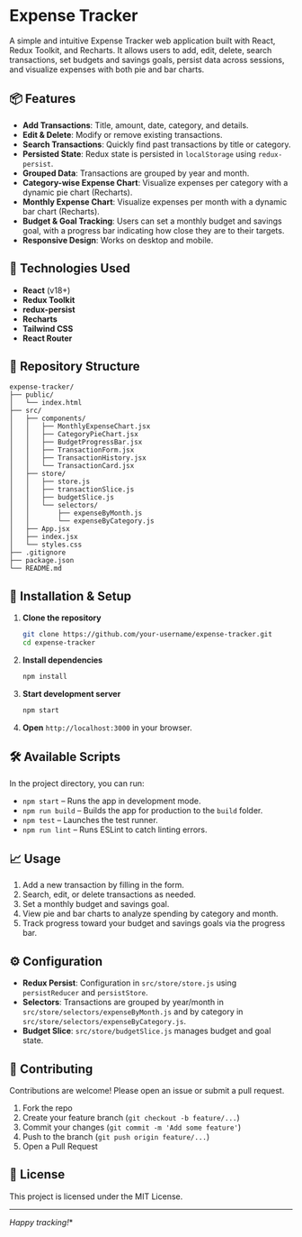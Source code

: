 # Expense Tracker

A simple and intuitive Expense Tracker web application built with React, Redux Toolkit, and Recharts. It allows users to add, edit, delete, search transactions, set budgets and savings goals, persist data across sessions, and visualize expenses with both pie and bar charts.

## 📦 Features

* **Add Transactions**: Title, amount, date, category, and details.
* **Edit & Delete**: Modify or remove existing transactions.
* **Search Transactions**: Quickly find past transactions by title or category.
* **Persisted State**: Redux state is persisted in `localStorage` using `redux-persist`.
* **Grouped Data**: Transactions are grouped by year and month.
* **Category-wise Expense Chart**: Visualize expenses per category with a dynamic pie chart (Recharts).
* **Monthly Expense Chart**: Visualize expenses per month with a dynamic bar chart (Recharts).
* **Budget & Goal Tracking**: Users can set a monthly budget and savings goal, with a progress bar indicating how close they are to their targets.
* **Responsive Design**: Works on desktop and mobile.

## 🚀 Technologies Used

* **React** (v18+)
* **Redux Toolkit**
* **redux-persist**
* **Recharts**
* **Tailwind CSS**
* **React Router**

## 📁 Repository Structure

```
expense-tracker/
├── public/
│   └── index.html
├── src/
│   ├── components/
│   │   ├── MonthlyExpenseChart.jsx
│   │   ├── CategoryPieChart.jsx
│   │   ├── BudgetProgressBar.jsx
│   │   ├── TransactionForm.jsx
│   │   ├── TransactionHistory.jsx
│   │   └── TransactionCard.jsx
│   ├── store/
│   │   ├── store.js
│   │   ├── transactionSlice.js
│   │   ├── budgetSlice.js
│   │   └── selectors/
│   │       ├── expenseByMonth.js
│   │       └── expenseByCategory.js
│   ├── App.jsx
│   ├── index.jsx
│   └── styles.css
├── .gitignore
├── package.json
└── README.md
```

## 🔧 Installation & Setup

1. **Clone the repository**

   ```bash
   git clone https://github.com/your-username/expense-tracker.git
   cd expense-tracker
   ```

2. **Install dependencies**

   ```bash
   npm install
   ```

3. **Start development server**

   ```bash
   npm start
   ```

4. **Open** `http://localhost:3000` in your browser.

## 🛠️ Available Scripts

In the project directory, you can run:

* `npm start` – Runs the app in development mode.
* `npm run build` – Builds the app for production to the `build` folder.
* `npm test` – Launches the test runner.
* `npm run lint` – Runs ESLint to catch linting errors.

## 📈 Usage

1. Add a new transaction by filling in the form.
2. Search, edit, or delete transactions as needed.
3. Set a monthly budget and savings goal.
4. View pie and bar charts to analyze spending by category and month.
5. Track progress toward your budget and savings goals via the progress bar.

## ⚙️ Configuration

* **Redux Persist**: Configuration in `src/store/store.js` using `persistReducer` and `persistStore`.
* **Selectors**: Transactions are grouped by year/month in `src/store/selectors/expenseByMonth.js` and by category in `src/store/selectors/expenseByCategory.js`.
* **Budget Slice**: `src/store/budgetSlice.js` manages budget and goal state.

## 🤝 Contributing

Contributions are welcome! Please open an issue or submit a pull request.

1. Fork the repo
2. Create your feature branch (`git checkout -b feature/...`)
3. Commit your changes (`git commit -m 'Add some feature'`)
4. Push to the branch (`git push origin feature/...`)
5. Open a Pull Request

## 📄 License

This project is licensed under the MIT License.

---

*Happy tracking!*\*
